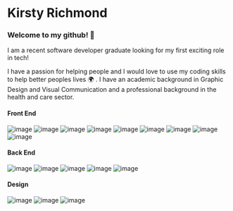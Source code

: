 # Kirsty Richmond

### Welcome to my github! :wave:

I am a recent software developer graduate looking for my first exciting role in tech!

I have a passion for helping people and I would love to use my coding skills to help better peoples lives :earth_africa: . 
I have an academic background in Graphic Design and Visual Communication and a professional background in the health and care sector.


#### Front End

![image](https://user-images.githubusercontent.com/90627497/157759371-13cdeec4-734d-42d9-870c-8a25c32b2b1d.png)
![image](https://user-images.githubusercontent.com/90627497/157759489-3006db42-5372-4d2d-b7f0-885d4944a191.png)
![image](https://user-images.githubusercontent.com/90627497/157759598-1e341093-90c9-4103-bf08-a53dbdf353b3.png)
![image](https://user-images.githubusercontent.com/90627497/157759646-9e905f0e-f95d-42aa-ab11-fade4b5b6efc.png)
![image](https://user-images.githubusercontent.com/90627497/157759732-7e0debbf-ef55-4632-b140-e4e2341f908e.png)
![image](https://user-images.githubusercontent.com/90627497/157759794-dc2b87b5-dd72-403d-bd23-2c3bd265aa81.png)
![image](https://user-images.githubusercontent.com/90627497/157759831-1bb48e99-667f-4ccb-879e-c7cd962f163b.png)
![image](https://user-images.githubusercontent.com/90627497/157760387-81bd28ec-0b89-4933-b5a4-c71d20ea49e3.png)
![image](https://user-images.githubusercontent.com/90627497/157760662-899f5e91-a5bd-43fc-9939-6bfa93fc2f5e.png)


#### Back End

![image](https://user-images.githubusercontent.com/90627497/157759971-0145be57-16c3-417c-b087-6e9972286dcd.png)
![image](https://user-images.githubusercontent.com/90627497/157760113-bc8f6079-9799-4743-84d3-dcdc98ad0bcd.png)
![image](https://user-images.githubusercontent.com/90627497/157760191-22f44d79-5e22-43a7-b26d-4dc78f019c34.png)
![image](https://user-images.githubusercontent.com/90627497/157760229-10c71b2b-cdd6-4456-8e21-d0a3f4662d7a.png)
![image](https://user-images.githubusercontent.com/90627497/157760276-4020d8d9-f9f7-483f-a3fd-91fa90abd551.png)

#### Design

![image](https://user-images.githubusercontent.com/90627497/157760822-cb19fbb4-ed7a-49d5-83a2-5710436a82e7.png)
![image](https://user-images.githubusercontent.com/90627497/157760843-17afff37-91f7-46d2-8f19-6c21af7b2eea.png)
![image](https://user-images.githubusercontent.com/90627497/157760904-66b2f266-5a66-4131-a7ab-b021cfbf2075.png)

<!--
**kirstyrichmond/kirstyrichmond** is a ✨ _special_ ✨ repository because its `README.md` (this file) appears on your GitHub profile.

Here are some ideas to get you started:

- 🔭 I’m currently working on ...
- 🌱 I’m currently learning ...
- 👯 I’m looking to collaborate on ...
- 🤔 I’m looking for help with ...
- 💬 Ask me about ...
- 📫 How to reach me: ...
- 😄 Pronouns: ...
- ⚡ Fun fact: ...
-->

